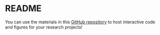 # README

You can use the materials in this [GitHub repository](https://github.com/shawnrhoads/executable-notebook-template/) to host interactive code and figures for your research projects!